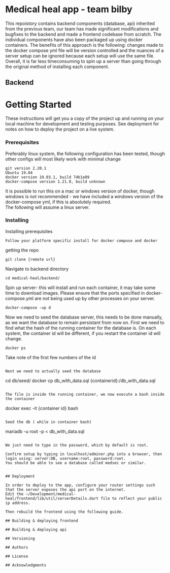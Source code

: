 
# Medical heal app - team bilby

This repoistory contains backend components (database, api) inherited from the previous team, our team has made significant modifications and bugfixes to the backend and made a frontend codebase from scratch. The individual components have also been packaged up using docker containers. The benefits of this approach is the following: changes made to the docker compose yml file will be version controlled and the nuances of a server setup can be ignored because each setup will use the same file. Overall, it is far less timeconsuming to spin up a server than going through the original method of installing each component.  

## Backend

# Getting Started

These instructions will get you a copy of the project up and running on your local machine for development and testing purposes. See deployment for notes on how to deploy the project on a live system.  

### Prerequisites

Preferably linux system, the following configuration has been tested, though other configs will most likely work with minimal change
```
git version 2.20.1
Ubuntu 19.04
docker version 19.03.1, build 74b1e89
docker-compose version 1.21.0, build unknown
```
It is possible to run this on a mac or windows version of docker, though windows is not recommended - we have included a windows version of the docker-compose yml, if this is absolutely required.     
The following will assume a linux server.

### Installing
Installing prerequisites
```
Follow your platform specific install for docker compose and docker
```
getting the repo

```
git clone {remote url}
```

Navigate to backend directory

```
cd medical-heal/backend/
```

Spin up server- this will install and run each container, it may take some time to download images. Please ensure that the ports specified in docker-compose.yml are not being used up by other processes on your server.

```
docker-compose -up d
```

Now we need to seed the database server, this needs to be done manually, as we want the database to remain persistant from now on.
First we need to find what the hash of the running container for the database is. On each system, the container id will be different, if you restart the container id will change. 
```
docker ps
```
Take note of the first few numbers of the id

```

Next we need to actually seed the database
```
cd db/seed/
docker cp db_with_data.sql {containerid}:/db_with_data.sql
```

The file is inside the running container, we now execute a bash inside the container

```
docker exec -it {container id} bash 
```

Seed the db ( while in container bash)
```
mariadb -u root -p < db_with_data.sql
```

We just need to type in the password, which by default is root.

Confirm setup by typing in localhost/adminer.php into a browser, then login using: server:DB, username:root, password:root.
You should be able to see a database called medsec or similar. 


## Deployment

In order to deploy to the app, configure your router settings such that the server exposes the api port on the internet.
Edit the ~/Development/medical-heal/frontend/lib/util/serverDetails.dart file to reflect your public ip address.

Then rebuild the frontend using the following guide.

## Building & deploying frontend

## Building & deploying api

## Versioning

## Authors

## License

## Acknowledgments
